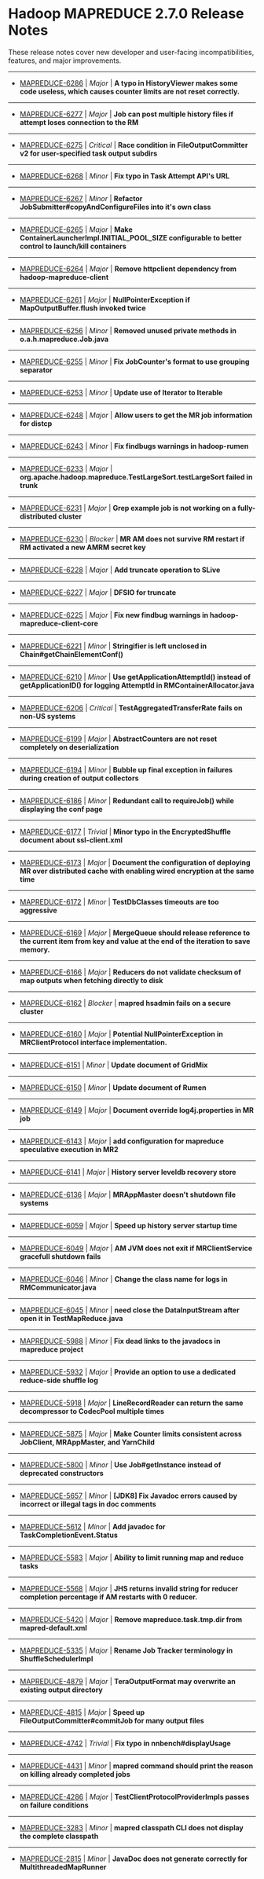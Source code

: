 # Hadoop MAPREDUCE 2.7.0 Release Notes

These release notes cover new developer and user-facing incompatibilities, features, and major improvements.

---

* [MAPREDUCE-6286](https://issues.apache.org/jira/browse/MAPREDUCE-6286) | *Major* | **A typo in HistoryViewer makes some code useless, which causes counter limits are not reset correctly.**
---

* [MAPREDUCE-6277](https://issues.apache.org/jira/browse/MAPREDUCE-6277) | *Major* | **Job can post multiple history files if attempt loses connection to the RM**
---

* [MAPREDUCE-6275](https://issues.apache.org/jira/browse/MAPREDUCE-6275) | *Critical* | **Race condition in FileOutputCommitter v2 for user-specified task output subdirs**
---

* [MAPREDUCE-6268](https://issues.apache.org/jira/browse/MAPREDUCE-6268) | *Minor* | **Fix typo in Task Attempt API's URL**
---

* [MAPREDUCE-6267](https://issues.apache.org/jira/browse/MAPREDUCE-6267) | *Minor* | **Refactor JobSubmitter#copyAndConfigureFiles into it's own class**
---

* [MAPREDUCE-6265](https://issues.apache.org/jira/browse/MAPREDUCE-6265) | *Major* | **Make ContainerLauncherImpl.INITIAL\_POOL\_SIZE configurable to better control to launch/kill containers**
---

* [MAPREDUCE-6264](https://issues.apache.org/jira/browse/MAPREDUCE-6264) | *Major* | **Remove httpclient dependency from hadoop-mapreduce-client**
---

* [MAPREDUCE-6261](https://issues.apache.org/jira/browse/MAPREDUCE-6261) | *Major* | **NullPointerException if MapOutputBuffer.flush invoked twice**
---

* [MAPREDUCE-6256](https://issues.apache.org/jira/browse/MAPREDUCE-6256) | *Minor* | **Removed unused private methods in o.a.h.mapreduce.Job.java**
---

* [MAPREDUCE-6255](https://issues.apache.org/jira/browse/MAPREDUCE-6255) | *Minor* | **Fix JobCounter's format to use grouping separator**
---

* [MAPREDUCE-6253](https://issues.apache.org/jira/browse/MAPREDUCE-6253) | *Minor* | **Update use of Iterator to Iterable**
---

* [MAPREDUCE-6248](https://issues.apache.org/jira/browse/MAPREDUCE-6248) | *Major* | **Allow users to get the MR job information for distcp**
---

* [MAPREDUCE-6243](https://issues.apache.org/jira/browse/MAPREDUCE-6243) | *Minor* | **Fix findbugs warnings in hadoop-rumen**
---

* [MAPREDUCE-6233](https://issues.apache.org/jira/browse/MAPREDUCE-6233) | *Major* | **org.apache.hadoop.mapreduce.TestLargeSort.testLargeSort failed in trunk**
---

* [MAPREDUCE-6231](https://issues.apache.org/jira/browse/MAPREDUCE-6231) | *Major* | **Grep example job is not working on a fully-distributed cluster**
---

* [MAPREDUCE-6230](https://issues.apache.org/jira/browse/MAPREDUCE-6230) | *Blocker* | **MR AM does not survive RM restart if RM activated a new AMRM secret key**
---

* [MAPREDUCE-6228](https://issues.apache.org/jira/browse/MAPREDUCE-6228) | *Major* | **Add truncate operation to SLive**
---

* [MAPREDUCE-6227](https://issues.apache.org/jira/browse/MAPREDUCE-6227) | *Major* | **DFSIO for truncate**
---

* [MAPREDUCE-6225](https://issues.apache.org/jira/browse/MAPREDUCE-6225) | *Major* | **Fix new findbug warnings in hadoop-mapreduce-client-core**
---

* [MAPREDUCE-6221](https://issues.apache.org/jira/browse/MAPREDUCE-6221) | *Minor* | **Stringifier is left unclosed in Chain#getChainElementConf()**
---

* [MAPREDUCE-6210](https://issues.apache.org/jira/browse/MAPREDUCE-6210) | *Minor* | **Use getApplicationAttemptId() instead of getApplicationID() for logging AttemptId in RMContainerAllocator.java**
---

* [MAPREDUCE-6206](https://issues.apache.org/jira/browse/MAPREDUCE-6206) | *Critical* | **TestAggregatedTransferRate fails on non-US systems**
---

* [MAPREDUCE-6199](https://issues.apache.org/jira/browse/MAPREDUCE-6199) | *Major* | **AbstractCounters are not reset completely on deserialization**
---

* [MAPREDUCE-6194](https://issues.apache.org/jira/browse/MAPREDUCE-6194) | *Minor* | **Bubble up final exception in failures during creation of output collectors**
---

* [MAPREDUCE-6186](https://issues.apache.org/jira/browse/MAPREDUCE-6186) | *Minor* | **Redundant call to requireJob() while displaying the conf page**
---

* [MAPREDUCE-6177](https://issues.apache.org/jira/browse/MAPREDUCE-6177) | *Trivial* | **Minor typo in the EncryptedShuffle document about ssl-client.xml**
---

* [MAPREDUCE-6173](https://issues.apache.org/jira/browse/MAPREDUCE-6173) | *Major* | **Document the configuration of deploying MR over distributed cache with enabling wired encryption at the same time**
---

* [MAPREDUCE-6172](https://issues.apache.org/jira/browse/MAPREDUCE-6172) | *Minor* | **TestDbClasses timeouts are too aggressive**
---

* [MAPREDUCE-6169](https://issues.apache.org/jira/browse/MAPREDUCE-6169) | *Major* | **MergeQueue should release reference to the current item from key and value at the end of the iteration to save memory.**
---

* [MAPREDUCE-6166](https://issues.apache.org/jira/browse/MAPREDUCE-6166) | *Major* | **Reducers do not validate checksum of map outputs when fetching directly to disk**
---

* [MAPREDUCE-6162](https://issues.apache.org/jira/browse/MAPREDUCE-6162) | *Blocker* | **mapred hsadmin fails on a secure cluster**
---

* [MAPREDUCE-6160](https://issues.apache.org/jira/browse/MAPREDUCE-6160) | *Major* | **Potential NullPointerException in MRClientProtocol interface implementation.**
---

* [MAPREDUCE-6151](https://issues.apache.org/jira/browse/MAPREDUCE-6151) | *Minor* | **Update document of GridMix**
---

* [MAPREDUCE-6150](https://issues.apache.org/jira/browse/MAPREDUCE-6150) | *Minor* | **Update document of Rumen**
---

* [MAPREDUCE-6149](https://issues.apache.org/jira/browse/MAPREDUCE-6149) | *Major* | **Document override log4j.properties in MR job**
---

* [MAPREDUCE-6143](https://issues.apache.org/jira/browse/MAPREDUCE-6143) | *Major* | **add configuration for  mapreduce speculative execution in MR2**
---

* [MAPREDUCE-6141](https://issues.apache.org/jira/browse/MAPREDUCE-6141) | *Major* | **History server leveldb recovery store**
---

* [MAPREDUCE-6136](https://issues.apache.org/jira/browse/MAPREDUCE-6136) | *Major* | **MRAppMaster doesn't shutdown file systems**
---

* [MAPREDUCE-6059](https://issues.apache.org/jira/browse/MAPREDUCE-6059) | *Major* | **Speed up history server startup time**
---

* [MAPREDUCE-6049](https://issues.apache.org/jira/browse/MAPREDUCE-6049) | *Major* | **AM JVM does not exit if MRClientService gracefull shutdown fails**
---

* [MAPREDUCE-6046](https://issues.apache.org/jira/browse/MAPREDUCE-6046) | *Minor* | **Change the class name for logs in RMCommunicator.java**
---

* [MAPREDUCE-6045](https://issues.apache.org/jira/browse/MAPREDUCE-6045) | *Minor* | **need close the DataInputStream after open it in TestMapReduce.java**
---

* [MAPREDUCE-5988](https://issues.apache.org/jira/browse/MAPREDUCE-5988) | *Minor* | **Fix dead links to the javadocs in mapreduce project**
---

* [MAPREDUCE-5932](https://issues.apache.org/jira/browse/MAPREDUCE-5932) | *Major* | **Provide an option to use a dedicated reduce-side shuffle log**
---

* [MAPREDUCE-5918](https://issues.apache.org/jira/browse/MAPREDUCE-5918) | *Major* | **LineRecordReader can return the same decompressor to CodecPool multiple times**
---

* [MAPREDUCE-5875](https://issues.apache.org/jira/browse/MAPREDUCE-5875) | *Major* | **Make Counter limits consistent across JobClient, MRAppMaster, and YarnChild**
---

* [MAPREDUCE-5800](https://issues.apache.org/jira/browse/MAPREDUCE-5800) | *Minor* | **Use Job#getInstance instead of deprecated constructors**
---

* [MAPREDUCE-5657](https://issues.apache.org/jira/browse/MAPREDUCE-5657) | *Minor* | **[JDK8] Fix Javadoc errors caused by incorrect or illegal tags in doc comments**
---

* [MAPREDUCE-5612](https://issues.apache.org/jira/browse/MAPREDUCE-5612) | *Minor* | **Add javadoc for TaskCompletionEvent.Status**
---

* [MAPREDUCE-5583](https://issues.apache.org/jira/browse/MAPREDUCE-5583) | *Major* | **Ability to limit running map and reduce tasks**
---

* [MAPREDUCE-5568](https://issues.apache.org/jira/browse/MAPREDUCE-5568) | *Major* | **JHS returns invalid string for reducer completion percentage if AM restarts with 0 reducer.**
---

* [MAPREDUCE-5420](https://issues.apache.org/jira/browse/MAPREDUCE-5420) | *Major* | **Remove mapreduce.task.tmp.dir from mapred-default.xml**
---

* [MAPREDUCE-5335](https://issues.apache.org/jira/browse/MAPREDUCE-5335) | *Major* | **Rename Job Tracker terminology in ShuffleSchedulerImpl**
---

* [MAPREDUCE-4879](https://issues.apache.org/jira/browse/MAPREDUCE-4879) | *Major* | **TeraOutputFormat may overwrite an existing output directory**
---

* [MAPREDUCE-4815](https://issues.apache.org/jira/browse/MAPREDUCE-4815) | *Major* | **Speed up FileOutputCommitter#commitJob for many output files**
---

* [MAPREDUCE-4742](https://issues.apache.org/jira/browse/MAPREDUCE-4742) | *Trivial* | **Fix typo in nnbench#displayUsage**
---

* [MAPREDUCE-4431](https://issues.apache.org/jira/browse/MAPREDUCE-4431) | *Minor* | **mapred command should print the reason on killing already completed jobs**
---

* [MAPREDUCE-4286](https://issues.apache.org/jira/browse/MAPREDUCE-4286) | *Major* | **TestClientProtocolProviderImpls passes on failure conditions**
---

* [MAPREDUCE-3283](https://issues.apache.org/jira/browse/MAPREDUCE-3283) | *Minor* | **mapred classpath CLI does not display the complete classpath**
---

* [MAPREDUCE-2815](https://issues.apache.org/jira/browse/MAPREDUCE-2815) | *Minor* | **JavaDoc does not generate correctly for MultithreadedMapRunner**


